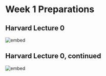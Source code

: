 # Week 1 Preparations



## Harvard Lecture 0

![embed](https://www.youtube.com/embed/lhlBWlhS7Vg?rel=0&showinfo=0&start=420&end=1696)

## Harvard Lecture 0, continued

![embed](https://www.youtube.com/embed/KUB-aJXquUA?rel=0&showinfo=0&start=425&end=2996)
